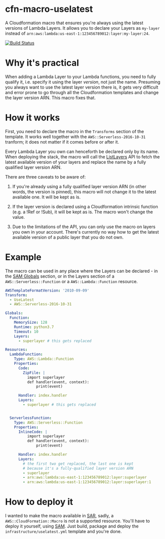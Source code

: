# cfn-macro-uselatest

A Cloudformation macro that ensures you're always using the latest versions of Lambda Layers. It allows you to declare your Layers as `my-layer` instead of `arn:aws:lambda:us-east-1:123456789012:layer:my-layer:24`.

[![Build Status](https://travis-ci.com/milancermak/cfn-macro-uselatest.svg?branch=master)](https://travis-ci.com/milancermak/cfn-macro-uselatest)

# Why it's practical

When adding a Lambda Layer to your Lambda functions, you need to fully qualify it, i.e. specify it using the layer *version*, not just the name. Presuming you always want to use the latest layer version there is, it gets very difficult and error prone to go through all the Cloudformation templates and change the layer version ARN. This macro fixes that.

# How it works

First, you need to declare the macro in the `Transforms` section of the template. It works well together with the `AWS::Serverless-2016-10-31` tranform; it does not matter if it comes before or after it.

Every Lambda Layer you own can henceforth be declared only by its name. When deploying the stack, the macro will call the [ListLayers](https://docs.aws.amazon.com/lambda/latest/dg/API_ListLayers.html) API to fetch the latest available version of your layers and replace the name by a fully qualified layer version ARN.

There are three caveats to be aware of:

  1) If you're already using a fully qualified layer version ARN (in other words, the version is pinned), this macro will not change it to the latest available one. It will be kept as is.

  2) If the layer version is declared using a Cloudformation intrinsic function (e.g. a !Ref or !Sub), it will be kept as is. The macro won't change the value.

  3) Due to the limitations of the API, you can only use the macro on layers you own in your account. There's currently no way how to get the latest available version of a public layer that you do not own.

# Example

The macro can be used in any place where the Layers can be declared - in the [SAM Globals](https://github.com/awslabs/serverless-application-model/blob/master/versions/2016-10-31.md#globals-section) section, or in the Layers section of a `AWS::Serverless::Function` or a `AWS::Lambda::Function` resource.

```yaml
AWSTemplateFormatVersion: '2010-09-09'
Transform:
  - UseLatest
  - AWS::Serverless-2016-10-31

Globals:
  Function:
    MemorySize: 128
    Runtime: python3.7
    Timeout: 10
    Layers:
      - superlayer # this gets replaced

Resources:
  LambdaFunction:
    Type: AWS::Lambda::Function
    Properties:
      Code:
        ZipFile: |
          import superlayer
          def handler(event, context):
              print(event)

      Handler: index.handler
      Layers:
        - superlayer # this gets replaced


  ServerlessFunction:
    Type: AWS::Serverless::Function
    Properties:
      InlineCode: |
          import superlayer
          def handler(event, context):
              print(event)

      Handler: index.handler
      Layers:
        # the first two get replaced, the last one is kept
        # because it's a fully-qualified layer version ARN
        - superlayer
        - arn:aws:lambda:us-east-1:123456789012:layer:superlayer
        - arn:aws:lambda:us-east-1:123456789012:layer:superlayer:1
```

# How to deploy it

I wanted to make the macro available in [SAR](https://serverlessrepo.aws.amazon.com/), sadly, a `AWS::CloudFormation::Macro` is not a supported resource. You'll have to deploy it yourself, using [SAM](https://github.com/awslabs/aws-sam-cli). Just build, package and deploy the `infrastructure/uselatest.yml` template and you're done.
